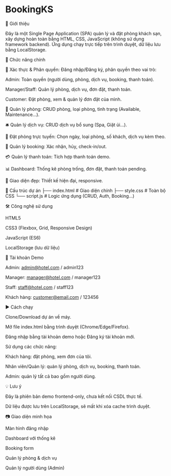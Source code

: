 # BookingKS
📌 Giới thiệu

  Đây là một Single Page Application (SPA) quản lý và đặt phòng khách sạn, xây dựng hoàn toàn bằng HTML, CSS, JavaScript (không sử dụng framework backend).
Ứng dụng chạy trực tiếp trên trình duyệt, dữ liệu lưu bằng LocalStorage.

🚀 Chức năng chính

🔑 Xác thực & Phân quyền: Đăng nhập/Đăng ký, phân quyền theo vai trò:

  Admin: Toàn quyền (người dùng, phòng, dịch vụ, booking, thanh toán).

  Manager/Staff: Quản lý phòng, dịch vụ, đơn đặt, thanh toán.

  Customer: Đặt phòng, xem & quản lý đơn đặt của mình.

🏨 Quản lý phòng: CRUD phòng, loại phòng, tình trạng (Available, Maintenance…).

🛎️ Quản lý dịch vụ: CRUD dịch vụ bổ sung (Spa, Giặt ủi…).

📅 Đặt phòng trực tuyến: Chọn ngày, loại phòng, số khách, dịch vụ kèm theo.

📂 Quản lý booking: Xác nhận, hủy, check-in/out.

💳 Quản lý thanh toán: Tích hợp thanh toán demo.

📊 Dashboard: Thống kê phòng trống, đơn đặt, thanh toán pending.

🎨 Giao diện đẹp: Thiết kế hiện đại, responsive.

📁 Cấu trúc dự án
├── index.html   # Giao diện chính
├── style.css    # Toàn bộ CSS
└── script.js    # Logic ứng dụng (CRUD, Auth, Booking...)

🛠️ Công nghệ sử dụng

HTML5

CSS3 (Flexbox, Grid, Responsive Design)

JavaScript (ES6)

LocalStorage (lưu dữ liệu)

👤 Tài khoản Demo

Admin: admin@hotel.com / admin123

Manager: manager@hotel.com / manager123

Staff: staff@hotel.com / staff123

Khách hàng: customer@email.com / 123456

▶️ Cách chạy

Clone/Download dự án về máy.

Mở file index.html bằng trình duyệt (Chrome/Edge/Firefox).

Đăng nhập bằng tài khoản demo hoặc Đăng ký tài khoản mới.

Sử dụng các chức năng:

Khách hàng: đặt phòng, xem đơn của tôi.

Nhân viên/Quản lý: quản lý phòng, dịch vụ, booking, thanh toán.

Admin: quản lý tất cả bao gồm người dùng.

💡 Lưu ý

Đây là phiên bản demo frontend-only, chưa kết nối CSDL thực tế.

Dữ liệu được lưu trên LocalStorage, sẽ mất khi xóa cache trình duyệt.

📷 Giao diện minh họa

Màn hình đăng nhập

Dashboard với thống kê

Booking form

Quản lý phòng & dịch vụ

Quản lý người dùng (Admin)
